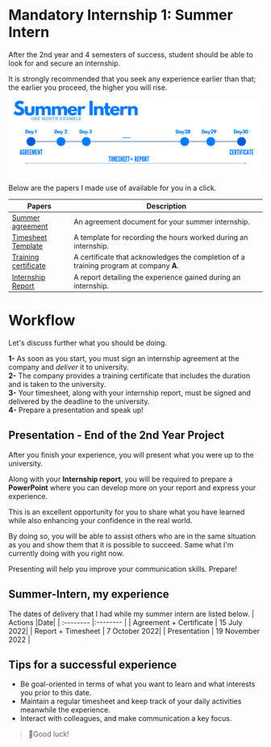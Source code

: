 <br>
<br>

# Mandatory Internship 1: Summer Intern
After the 2nd year and 4 semesters of success, student should be able to look for and secure an internship. 

It is strongly recommended that you seek any experience earlier than that; the earlier you proceed, the higher you will rise.

![BRANCH_INSIGHT](images/InternsAssets/summerintern.png)

Below are the papers I made use of available for you in a click.


| Papers                      | Description                                          |
| ---------------------------|------------------------------------------------------|
| [Summer agreement](https://github.com/Y4HYA4/TheRealBachelorsDocs/blob/main/docs/images/InternsAssets/Convention-Stage-ete.pdf)| An agreement document for your summer internship.        |
| [Timesheet Template](https://github.com/Y4HYA4/TheRealBachelorsDocs/blob/main/docs/images/InternsAssets/Journal-de-stage.pdf)          | A template for recording the hours worked during an internship.|
| [Training certificate](https://github.com/yaya2devops/bachelor-guide/blob/main/docs/images/InternsAssets/certificate.md)        | A certificate that acknowledges the completion of a training program at company **A**.|
| [Internship Report](https://github.com/Y4HYA4/ExperienceInCloud/tree/main/First_InternReport#internship-report-at-linedata)           | A report detailing the experience gained during an internship. |

# Workflow

Let's discuss further what you should be doing.

**1-** As soon as you start, you must sign an internship agreement at the company and *deliver* it to university.<br>
**2-** The company provides a training certificate that includes the duration and is taken to the university.<br>
**3-** Your timesheet, along with your internship report, must be signed and delivered by the deadline to the university.<br>
**4-** Prepare a presentation and speak up!<br>

## Presentation - End of the 2nd Year Project
After you finish your experience, you will present what you were up to the university. 

Along with your **Internship report**, you will be required to prepare a **PowerPoint** where you can develop more on your report and express your experience.

This is an excellent opportunity for you to share what you have learned while also enhancing your confidence in the real world.

By doing so, you will be able to assist others who are in the same situation as you and show them that it is possible to succeed. Same what I'm currently doing with you right now.

Presenting will help you improve your communication skills. Prepare!


## Summer-Intern, my experience

The dates of delivery that I had while my summer intern are listed below.
| Actions                       |Date|
| :--------                   |:--------   |
|     Agreement +  Certificate  | 15 July 2022|
|    Report + Timesheet  | 7 October 2022|
|    Presentation   | 19 November 2022 |

## Tips for a successful experience
- Be goal-oriented in terms of what you want to learn and what interests you prior to this date.
- Maintain a regular timesheet and keep track of your daily activities meanwhile the experience.
- Interact with colleagues, and make communication a key focus.


> 🤞Good luck!





 
